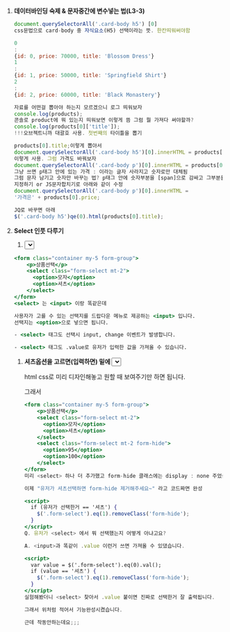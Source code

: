1. ****데이터바인딩 숙제 & 문자중간에 변수넣는 법(L3-3)****
    
    ```jsx
    document.querySelectorAll('.card-body h5') [0]
    css문법으로 card-body 중 자식요소(H5) 선택이라는 뜻. 한칸띄워써야함
    ```
    
    ```jsx
    0
    : 
    {id: 0, price: 70000, title: 'Blossom Dress'}
    1
    : 
    {id: 1, price: 50000, title: 'Springfield Shirt'}
    2
    : 
    {id: 2, price: 60000, title: 'Black Monastery'}
    
    자료를 어떤걸 뽑아야 하는지 모르겠으니 로그 띄워보자
    console.log(products);
    콘솔로 product에 뭐 있는지 띄워보면 이렇게 뜸 그럼 뭘 가져다 써야할까?
    console.log(products[0]['title']);
    !!!오브젝트니까 대괄호 사용. 첫번째의 타이틀을 뽑기
    
    products[0].title;이렇게 뽑아서
    document.querySelectorAll('.card-body h5')[0].innerHTML = products[0].title;
    이렇게 사용. 그럼 가격도 바꿔보자
    document.querySelectorAll('.card-body p')[0].innerHTML = products[0].price;
    그냥 쓰면 p태그 안에 있는 가격 : 이라는 글자 사라지고 숫자로만 대체됨
    그럼 문자 남기고 숫자만 바꾸는 법? p태그 안에 숫자부분을 [span]으로 감싸고 그부분을
    지정하기 or JS문자합치기로 아래와 같이 수정
    document.querySelectorAll('.card-body p')[0].innerHTML = 
    '가격은' + products[0].price;
    
    JQ로 바꾸면 아래
    $('.card-body h5')qe(0).html(products[0].title);
    ```
    
2. ****Select 인풋 다루기****
    1. **<select> 사용법**
    
    ```jsx
    <form class="container my-5 form-group">
        <p>상품선택</p>
        <select class="form-select mt-2">
          <option>모자</option>
          <option>셔츠</option>
        </select>
    </form>
    <select> 는 <input> 이랑 똑같은데
    
    사용자가 고를 수 있는 선택지를 드랍다운 메뉴로 제공하는 <input> 입니다. 
    선택지는 <option>으로 넣으면 됩니다.
    
    - <select> 태그도 선택시 input, change 이벤트가 발생합니다.
    
    - <select> 태그도 .value로 유저가 입력한 값을 가져올 수 있습니다.
    ```
    
    1. **셔츠옵션을 고르면(입력하면) 밑에 <select> 하나 더 만들기**
        1. 
        
        html css로 미리 디자인해놓고 원할 때 보여주기만 하면 됩니다.
        
        그래서
        
        ```jsx
        <form class="container my-5 form-group">
            <p>상품선택</p>
            <select class="form-select mt-2">
              <option>모자</option>
              <option>셔츠</option>
            </select>
            <select class="form-select mt-2 form-hide">
              <option>95</option>
              <option>100</option>
            </select>
        </form>
        미리 <select> 하나 더 추가했고 form-hide 클래스에는 display : none 주었습니다.
        
        이제 "유저가 셔츠선택하면 form-hide 제거해주세요~" 라고 코드짜면 완성
        ```
        
        ```jsx
        <script>
          if (유저가 선택한거 == '셔츠') {
            $('.form-select').eq(1).removeClass('form-hide');
          }
        </script>
        Q. 유저가 <select> 에서 뭐 선택했는지 어떻게 아냐고요?
        
        A. <input>과 똑같이 .value 이런거 쓰면 가져올 수 있댔습니다.
        ```
        
        ```jsx
        <script>
          var value = $('.form-select').eq(0).val();
          if (value == '셔츠') {
            $('.form-select').eq(1).removeClass('form-hide');
          }
        </script>
        실험해봤더니 <select> 찾아서 .value 붙이면 진짜로 선택한거 잘 출력됩니다.
        
        그래서 위처럼 적어서 기능완성시켰습니다.
        
        근데 작동안하는데요;;;
        ```
        
        > <script> 안에 대충 적은 코드는 페이지 로드시 1회 실행됨
        > 
        
        자주 중요하게 말하는 내용입니다 잘 명심하십시오.!!!
        
        지금 "유저가 셔츠선택하면 form-hide 제거해주세요~" 라고 코드짰는데
        
        이 코드는 <script> 안에 적었기 때문에 그냥 페이지 로드시 1회 실행되고 다시는 실행되지 않습니다.
        
        그래서 **저 코드를 <select> 조작할 때 마다 실행한다면** 의도대로 잘 동작하지 않을까요
        
        아닙니까
        
        ```jsx
        <script>
          $('.form-select').eq(0).on('input', function(){
        
            var value = $('.form-select').eq(0).val();
            if (value == '셔츠') {
              $('.form-select').eq(1).removeClass('form-hide');
            }
        
          });
        </script>
        <input>이나 <select> 조작할 때 input 이벤트가 발생하기 때문에
        
        그 이벤트리스너를 부착해봤습니다. 
        
        잘되는군요
        ```
        
        (응용)
        
        1. 심심하면 '모자'를 선택했을 때 <select>를 다시 숨기는 기능도 만들어봅시다.
        2. 지금 비슷한 셀렉터들이 많은데 변수화하면 성능개선이 되겠군요
        3. 이벤트리스너 안에서 e.currentTarget 아니면 this 이런거 써도 될듯요
3. ****Select 2 : 자바스크립트로 html 생성하는 법(L3-5)****
    1. 저번시간에 짠 코드는 **확장성이 부족**합니다.
        
        셔츠사이즈를 95, 100 이라고 하드코딩해놓고 보여주기만 하기 때문입니다.
        
        실제 쇼핑몰이라면 셔츠 사이즈가 매일매일 바뀔 것인데
        
        이럴 경우 서버에서 보낸 데이터 갯수에 맞게 <option> 태그를 생성해줘야 좋을듯요
        
        그래서 html을 생성하는 법을 알아봅시다.
        
    
    > html 생성하는 법 1
    > 
    
    <div> 안에 <p> 태그를 생성하려면
    
    ```jsx
    <div id="test">
    
    </div>
    
    <script>
      var a = document.createElement('p'); 
      a.innerHTML = '안녕';
      document.querySelector('#test').appendChild(a);
    </script>
    ```
    
    이러면 생성됩니다. 개발자도구 까보면 div 안에 p태그가 생성되어있습니다.
    
    - document.createElement() 쓰면 html 자료를 하나 생성해줍니다. 여기선 P태그를 생성할 것.
    - 그걸 맘대로 조작한 다음 appendChild() 써서 아무데나 넣으면 html이 생성됩니다.
    
    이건 좀 복잡해서 아래방법을 마니씀
    
    > html 생성하는 법 1
    > 
    
    <div> 안에 <p> 태그를 생성하려면
    
    ```jsx
    <div id="test">
    
    </div>
    
    <script>
      var a = document.createElement('p');
      a.innerHTML = '안녕';
      document.querySelector('#test').appendChild(a);
    </script>
    ```
    
    이러면 생성됩니다. 개발자도구 까보면 div 안에 p태그가 생성되어있습니다.
    
    - document.**createElement**() 쓰면 html 자료를 하나 생성해줍니다.
    - 그걸 맘대로 조작한 다음 appendChild() 써서 아무데나 넣으면 html이 생성됩니다.
    
    > html 생성하는 법 2
    > 
    
    ```jsx
    <div id="test">
    
    </div>
    
    <script>
      var a = '<p>안녕</p>';
      document.querySelector('#test').insertAdjacentHTML('beforeend', a);
    </script>
    ```
    
    이래도 생성됩니다.
    
    - 문자자료로 html을 만든 다음
    - **insertAdjacentHTML**() 안에 넣으면 됩니다. (insertAdjacentHTML는 추가해주는 문법)
    - 이너html로 해도 됨? 이건 다시 확인
    - 'beforeend' 이건 안쪽 맨 밑에 추가하라는 뜻입니다. 싫으면 맘대로 변경가능
    
    **1번 방법은 코드가 너무 길고 복잡하기 때문에 특별한 이유 없으면 2번 방법을 씁니다.**
    
    실은 1번이 더 빠르게 동작하는데 0.0000x초 차이임
    
    ```jsx
    <div id="test">
    
    </div>
    
    <script>
      var a = '<p>안녕</p>';
      $('#test').append(a);
    </script>
    ```
    
    이래도 됩니다.
    
    append는 안쪽 맨 밑에 추가하라는 뜻입니다.
    
    **Q. 저는 안쪽에 추가하는게 아니라 아예 바꾸고 싶은데요**
    
    A. div찾아서 innerHTML = '<p></p>' 쓰셈
    
    jQuery에선 .html() 입니다.
    
    > 바지옵션 누르면 다른 사이즈가 나와야하는데
    > 
    
    ```jsx
    <form class="container my-5 form-group">
        <p>상품선택</p>
        <select class="form-select mt-2">
          <option>모자</option>
          <option>셔츠</option>
          <option>바지</option>
        </select>
        <select class="form-select mt-2 form-hide">
          <option>95</option>
          <option>100</option>
        </select>
    </form>
    ```
    
    첫 <select> 에 바지옵션을 추가해봅시다.
    
    이거 누르면 28과 30 사이즈가 담긴 <select>가 떠야합니다.
    
    코드 어떻게 짜야하죠?
    
    당연히 html을 미리 만들어놨다가 보여줘도 되는데
    
    실제 쇼핑몰의 경우 그렇게 만들어놓을 순 없습니다.
    
    바지 사이즈가 매일 달라지면 어떻게 합니까 매일 아침 html 수정할 것임?
    
    실제 서비스는 매번 서버에서 데이터를 받아와서 **"데이터 갯수만큼 <option> 생성해주세요~"** 라고 코드를 짜놓습니다.
    
    그래서 우리도 이를 대비하기 위해 html을 미리 만들어놓지말고 자바스크립트로 html을 생성해봅시다.
    
    ```jsx
    <script>
      $('.form-select').eq(0).on('input', function(){
    
        var value = $('.form-select').eq(0).val();
        if (value == '셔츠') {
          $('.form-select').eq(1).removeClass('form-hide');
        }
        else if (value == '바지'){
          $('.form-select').eq(1).removeClass('form-hide');
          $('.form-select').eq(1).html('');
          var 템플릿 = `<option>28</option><option>30</option>`;
          $('.form-select').eq(1).append(템플릿)
        }
    
      });
    </script>
    ```
    
    그래서 유저가 바지를 선택하면
    
    1. 일단 둘 째 <select> 보여주셈
    
    2. 둘 째 <select> 안에 비워주셈
    
    3. html 만들어서 둘 째 <select> 안에 append(추가해주세요) 해주셈
    
    이라고 코드를 짰더니 진짜로 그렇게 해줍니다.
    
    아니면 더 간단하게 할 수도 있을듯요
    
    (응용)
    
    - 바지 눌렀다가 다시 셔츠 누르면 뭔가 이상해지는 문제도 해결해보면 어떨까요.
    
    셔츠눌렀을 때 둘 째 <select> 안에 있는 html도 조정해줘야겠군요.
    
4. ****Select 3 : forEach, for in 반복문(L3-6)****
    1. **동적으로 <option> 생성하려면 반복문 필요할듯**
        
        ```jsx
        <script>
          var pants = [28, 30, 32];
          $('.form-select').eq(0).on('input', function(){
        
            var value = $('.form-select').eq(0).val();
            if (value == '셔츠') {
              $('.form-select').eq(1).removeClass('form-hide');
            }
            else if (value == '바지'){
              $('.form-select').eq(1).removeClass('form-hide');
              $('.form-select').eq(1).html('');
              여기다 무슨 코드 짜야함
            }
        
          });
        </script>
        ```
        
        맨 위에 pants 라는 변수를 하나 만들고 서버에서 보낸데이터라고 가정해봅시다.
        
        **pants 데이터 갯수만큼 <option>을 생성하고싶으면** 어떻게 해야할까요?
        
        반복문 쓰면 될 것 같은데요
        
        ```jsx
        <script>
          var pants = [28, 30, 32];
          $('.form-select').eq(0).on('input', function(){
        
            var value = $('.form-select').eq(0).val();
            if (value == '셔츠') {
              $('.form-select').eq(1).removeClass('form-hide');
            }
            else if (value == '바지'){
              $('.form-select').eq(1).removeClass('form-hide');
              $('.form-select').eq(1).html('');
              for (let i = 0; i < pants.length; i++){
                <option>생성해주세요~
              }
            }
        
          });
        </script>
        ```
        
        ▲ 반복문 쓰면 해결될듯요 pants.length 만큼 반복해달라고 하면 됩니다.
        
        근데 이거보다 조금 더 쉬운 반복문을 알아봅시다.
        
    2. **array 다룰 때 쉬운 forEach 반복문 써보기**
        
        array 자료 뒤에 붙일 수 있는 forEach() 라는 기본함수가 있습니다.
        
        이것도 반복문임
        
        ```jsx
        var pants = [28, 30, 32];
        pants.forEach(function(){
          console.log('안녕')
        });
        ```
        
        이렇게 쓰면 pants 안의 데이터 갯수만큼
        
        forEach 콜백함수 안에 있는 코드가 실행됩니다.
        
        3번 실행될듯요
        
        그래서 array 자료 다룰 때 for 반복문 쓰기 귀찮으면 forEach 뒤에 붙여도 됩니다.
        
        **Q. 콜백함수 왜넣음?**
        
        A. 자바스크립트 forEach 만든 사람이 그렇게 쓰래요
        
        ```jsx
        var pants = [28, 30, 32];
        pants.forEach(function(a, i){
          console.log(a)
        });
        ```
        
        콜백함수 안에 파라미터 2개까지 작명이 가능한데 (실은 3개까지인데 몰라도 됩니다)
        
        첫 파라미터는 **반복문 돌 때 마다 array 안에 있던 하나하나의 데이터**가 되고
        
        둘 째 파라미터는 **반복문 돌 때 마다 0부터 1씩 증가하는 정수**가 됩니다.
        
        진짠지 확인하려면 a와 i 출력해보셈
        
        그래서 편리해보이면 forEach 씁시다.
        
        ```jsx
        <script>
          var pants = [28, 30, 32];
          $('.form-select').eq(0).on('input', function(){
        
            var value = $('.form-select').eq(0).val();
            if (value == '셔츠') {
              $('.form-select').eq(1).removeClass('form-hide');
            }
            else if (value == '바지'){
              $('.form-select').eq(1).removeClass('form-hide');
              $('.form-select').eq(1).html('');
              pants.forEach(function(a){
                $('.form-select').eq(1).append(`<option>${a}</option>`)
              })
            }
        
          });
        </script>
        a가 array 안에 있던 데이터임. 28, 30, 32
        `<option>${a}</option>`
        ```
        
        ▲ 그래서 아까 코드도 이렇게 바꿔봤습니다.
        
        이제 pants 라는 서버에서 보낸 데이터가 바뀔 때 마다
        
        거기에 맞게 <option>이 생성되겠군요. 변화에 대응이 좋은 코드가 되었습니다.
        
        심심하면
        
        var shirts = [95, 100, 105] 이렇게 위에 코드 추가해놓은 다음
        
        셔츠 선택시 이 데이터 갯수만큼 <option>을 생성해보는 것도 해봅시다.
        
    3. **object 다룰 때 쉬운 for in 반복문**
        
        object 자료 갯수만큼 반복문을 돌리고 싶으면
        
        ```
        var obj = { name : 'kim', age : 20 }
        
        for (var key in obj){
          console.log('안녕')
        }
        ```
        
        for in 반복문 쓰면 됩니다.
        
        그럼 콘솔창에 '안녕'이 2회 출력될듯요
        
        그리고 for in 반복문 쓰면 object 자료 안에 있는 key와 value를 다 출력해볼 수도 있습니다.
        
        지금 key라고 작명하는 부분은 반복문이 돌 때 마다 object자료 안에 있던 key값이 됩니다.
        
        ```
        var obj = { name : 'kim', age : 20 }
        
        for (var key in obj){
          console.log(key)
        }
        ```
        
        출력해보면 진짜로 name, age 잘 나옵니다.
        
        key 말고 실제 자료인 value를 출력하고 싶으면
        
        console.log(obj[key]) 이렇게 써보셈
        
        > 그래서 반복문의 용도는 2개가 있는데
        > 
        
        실은 코드 복사붙여넣기용으로 쓰는게 for 반복문이라 했는데
        
        array나 object 자료 전부 꺼내서 쓰고 싶을 때도 반복문을 쓰면 유용합니다.
        
        그래서
        
        1. 코드복붙하고싶으면
        
        2. array, object 자료 다 꺼내고 싶을 때
        
        반복문 사용하면 유용합니다.
        
    4. **새로운 arrow function 문법**
        
        함수 만드는 다른 문법이 있습니다. 특히 콜백함수만들 때 자주 쓰는 방법인데
        
        ```
        var pants = [28, 30, 32];
        pants.forEach(function(a){
          console.log(a)
        });
        
        pants.forEach((a) => {
          console.log(a)
        });
        ```
        
        function 키워드 대신 => 화살표를 ( ) 우측에 부착해도 똑같이 함수만들 수 있습니다.
        
        저걸 arrow function 이라고 합니다.
        
        ```
        pants.forEach( a => {
          console.log(this)
        });
        ```
        
        arrow function은 파라미터가 하나면 () 소괄호 생략해도 봐줍니다.
        
        함수 중괄호 안에 return 한 줄 밖에 없으면 { } 중괄호와 return 동시에 생략해도 봐줍니다.
        
        그래서 간결하니 콜백함수에 자주 사용하는 사람들이 있습니다.
        
        여러분도 쓰고싶으면 쓰셈
        
        ```
        let 함수 = function(){ console.log('안녕') }
        let 함수 = () => { console.log('안녕') }
        ```
        
        참고로 함수 이렇게 만들어쓰는 사람도 있습니다.
        
        이럴 때도 arrow function이 가끔 보입니다.
        
        그냥 함수와 arrow function의 기능차이는 하나가 있는데
        
        함수 안에서 this를 써야할 경우
        
        - 그냥 함수는 함수 안에서 this를 알맞게 재정의해줍니다.
        - (주의)arrow function쓰면 함수 안의 this 뜻이 달라질 수 있음
        - arrow function은 함수 안에서 this를 재정의해주지 않고 **바깥에 있던 this를 그대로 씁니다.**
        
        그래서 이벤트리스너 콜백함수안에서 this를 써야하면 arrow function 쓰면 의도와 다르게 동작할 수도 있습니다.
        
        그런데선 쓰지마십시오
        
5. ****array, for 반복문 실력향상 과제(L3-7)****
    1. 
    
    > Q. Array에서 철수라는 자료를 찾고 싶습니다
    > 
    
    array에서 이름을 찾아주는 함수를 만들고 있습니다.
    
    함수 안에 파라미터로 이름을 집어넣으면
    
    그 이름이 출석부에 있으면 콘솔창에 출력해주는 함수를 만들어봅시다.
    
    어떻게 만들면 될까요?
    
    ```
    var 출석부 = ['흥민', '영희', '철수', '재석'];
    
    function 이름찾기(){
    //여기다 코드 짜십쇼
    }
    
    ```
    
    **동작 예시 :**
    
    **이름찾기('철수');** 라고 쓰면 콘솔창에 **'있어요'**라는 글자가 떠야합니다.
    
    **이름찾기('명수');** 라고 쓰면 콘솔창에 아무 글자도 뜨지 않아야합니다.
    
    **(조건) 이상한데서 찾아온 find, indexOf 같은 자바스크립트 기본함수들 사용금지**
    
    **5시간동안 코드 한줄 못적었을 때 펼쳐볼 힌트**
    
    ```jsx
    컴퓨터야 array안에 파라미터가 들어있는지 찾아봐~ 라고 명령을 한 번에 주면 어려워합니다.  
    
    "지금 들어온 파라미터가 array[0] 이랑 같냐"
    
    "지금 들어온 파라미터가 array[1] 이랑 같냐"
    
    "지금 들어온 파라미터가 array[2] 이랑 같냐"
    
    ... 
    
    계속 물어보면 됩니다. 
    
    그리고 같으면 출력해주면 될듯요
    ```
    
    **3일 고민한 후 펼쳐볼 답안**
    
    ```jsx
    var 출석부 = ['흥민', '영희', '철수', '재석'];
    
    function 이름찾기(name){
      name이 출석부[0]에 있으면 console.log('있어요')
      name이 출석부[1]에 있으면 console.log('있어요')
      name이 출석부[2]에 있으면 console.log('있어요')
      ... 계속
    }
    
    이름찾기('철수');
    ```
    
    이렇게 계속 코드짜면 되겠군요.
    
    if문을 4개 정도 쓰면 됩니다.
    
    근데 같은 코드를 발견하면 반복문같은걸로 축약할 수 있겠군요.
    
    ```jsx
    var 출석부 = ['흥민', '영희', '철수', '재석'];
    
    function 이름찾기(name){
      for (var i = 0; i < 4; i++) {
        if ( name == 출석부[i]) {
          console.log('있어요')
        }
      }
    }
    
    이름찾기('철수');
    
    물론 indexOf, find 이런 자바스크립트 기본함수 찾아서 쓰면 array에서 문자검색을 
    쉽게 할 수 있습니다.
    
    그 기능을 직접 기본 문법만으로 짜는 것도 좋은 연습입니다.
    
    (응용)
    
    출석부 array 안에 '철수'가 2번이나 들어있으면 '있어요'가 2번이나 출력되는군요.
    
    1번만 출력되게하려면 어떻게하죠?
    
    아마 return 이런 키워드 쓰면 함수가 종료되니까 그런거 써도 될듯요
    ```
    
    > Q. 갑자기 구구단을 콘솔창에 출력하고 싶습니다.
    > 
    
    철수는 구구단을 외우지 못하는 관계로
    
    자바스크립트를 이용해 구구단을 2단부터 9단까지 콘솔창에 출력하고 싶어졌습니다.
    
    빨리 출력해보십시오.
    
    **콘솔창 출력결과 :**
    
    2
    
    4
    
    6
    
    8
    
    ...
    
    18
    
    3
    
    6
    
    9
    
    12
    
    ...
    
    27
    
    이렇게 2단부터 9단까지의 곱셈 결과부분만 쭉 출력해보면 됩니다.
    
    **6시간 고민해도 코드한줄 못쳤다면 펼쳐볼 힌트**
    
    뭔가 반복문 써야할거같아서 for 반복문 적어놓고 고민하는거같은데
    
    그건 천재들이나 하는거지 우리같은 일반인은 for 부터 적으면 90% 확률로 실패합니다.
    
    반복문은 비슷한 코드 축약할 때 쓰면 됩니다.
    
    그리고 전체를 어떻게 구현할지 생각하려하지말고
    
    가장 쉬운거 하나만 먼저 구현해보면 쉽습니다. 그냥 2단만 출력해봅시다.
    
    ```jsx
    console.log(2);
    console.log(4);
    console.log(6);
    ...
    console.log(18);
    ```
    
    이러면 2단 구현 끝입니다.
    
    코드가 긴게 싫다면 for 반복문 쓰든가 하십쇼
    
    이제 알아서 3단도 해보고 4단도 해보고 9단까지 하면 구현 끝입니다.
    
    **최소 3일 고민해본 후 펼쳐볼 답안**
    
    맨날 코딩책 앞부분에 나오는 문제인데
    
    이상한 2중 중첩 반복문보고 다들 포기합니다.
    
    왜냐면 남의 코드 보고 해석하는건 어려운일입니다. 직접 뭐라도 해보는게 이해가 빠름
    
    ```jsx
    console.log(2);
    console.log(4);
    console.log(6);
    ...
    console.log(18);
    ```
    
    이러면 2단 구현 끝입니다.
    
    그런데 코드가 비슷한게 반복이 되니 반복문 안에 담으면 참 좋을 것 같군요.
    
    ```jsx
    for (let i = 1; i < 10; i++) {
      console.log(2 * i)
    }
    
    ```
    
    이렇게 하면 i가 2부터 9까지 반복될듯요 아까코드 축약 끝
    
    반복문은 언제나 선택일 뿐 필수가 아닙니다. 그냥 코드 줄이는 용도임
    
    2단은 방금 해결했으니 3단, 4단은 어떻게 출력할까요?
    
    ```jsx
    for (let i = 1; i < 10; i++) {
      console.log(2 * i)
    }
    
    for (let i = 1; i < 10; i++) {
      console.log(3 * i)
    }
    
    for (let i = 1; i < 10; i++) {
      console.log(4 * i)
    }
    ```
    
    이러면 3단 4단도 완성인데
    
    똑같은 코드 3줄이 계속 반복되는군요
    
    이것도 반복문으로 축약하고 싶으면 하면 됩니다.
    
    ```jsx
    for (let k = 2; k < 10; i++) {
      for (let i = 1; i < 10; i++) {
        console.log(k * i)
      }
    }
    ```
    
    아까 반복되던 3줄을 다른 반복문으로 축약해봤습니다.
    
    다른 반복문을 또 쓸 땐 변수같은게 중복되면 이상해질 것 같으니 다른 k라는 이름으로 준비했습니다.
    
    답부터 보면 "**for 2번 쓰는건 배운 적이 없는데 이게 뭐람"** 이런 생각이 들 뿐입니다.
    
    직접 console.log() 하드코딩해놓고 비슷한 부분 for 쓰는 연습부터 하면 그냥 별거 아닙니다.
    
    > Q. 평균점수 계산기 만들기
    > 
    
    어떤 함수에
    
    기존 모의고사 성적들을 array 자료에 전부 담아 **첫 파라미터로** 입력하고
    
    이번 11월 모의고사 성적을 **둘 째 파라미터로** 입력하면
    
    11월 성적이 기존 성적들의 평균에 비해 얼마나 우수한지 결과를 알려주고 싶습니다.
    
    어떻게 함수를 만들면 될까요?
    
    **동작예시 :**
    
    **함수([10, 20, 30, 40, 50], 40)** 이렇게 쓰면 콘솔창에 **"평균보다 10점이 올랐네요"**가 떠야합니다. (평균이 30이니까)
    
    **함수([40, 40, 40], 20)** 이렇게 쓰면 콘솔창에 **"평균보다 20점이 떨어졌네요 재수추천"**이 떠야합니다. (평균이 40이니까)
    
    **산수문제에 굳이 답을 봐야합니까**
    
    ```jsx
    방법은 달라도 잘되면 전부 정답입니다.
    
    일단 함수는 2개의 파라미터를 입력할 수 있어야 하니 구멍 2개 뚫고 시작했습니다. 
    
    function 함수(arr, b){
      arr 안에 있는 숫자들 평균내기
      그걸 b랑 비교해서 b가 더 크면 console.log('올랐네요')
      b가 더 작으면 console.log('재수추천')
    }
    한글부터 입력해봤습니다.
    
    평균부터 내봅시다.
    
    평균은 그냥 첫 파라미터 (array자료) 안에 있던거 다 더하고 총 갯수로 나누면 됩니다.
    
     
    
    다 어떻게 더하냐고요? 
    
    var result = 0; 이런거 만들고 
    
    result = result + arr[0];
    
    result = result + arr[1];
    
    result = result + arr[2];
    
    ...
    
    계속 적으면 되는것이지 또 이상한 고민하고 계셨습니까 
    
    길게 적는거 싫으면 반복문 같은거 써도 될듯요 
    
     
    
     
    
     
    
     
    
    function 함수(arr, b){
      var result = 0;
    
      for ( let i = 0; i < arr.length; i++ ) {
        result = result + arr[i]
      }
      console.log(result);
    }
    
    함수([2,3,4], 10);
    다 더했습니다. 
    
    중간중간 콘솔창에 출력해보면서 해야지 상상으로 하면 안됩니다. 
    
    그리고 이걸 입력한 성적 갯수 (arr.length)로 나누면 될듯요 
    
    나누는건 알아서 하고 
    
    그걸 이제 b 파라미터랑 비교하면 됩니다. 
    
     
    
     
    
    function 함수(arr, b){
      var result = 0;
    
      for ( let i = 0; i < arr.length; i++ ) {
        result = result + arr[i]
      }
      
      if (result/arr.length < b) {
        console.log('올랐네요');
      } else {
        console.log('같거나 떨어졌네요 재수추천')
      }
    }
    
    함수([2,3,4], 10);  //올랐네요 출력될듯 
    if문으로 비교해봤다고 합니다. 이제 잘될듯요 
    
    정확히 얼마나 올랐는지 표기해주는 것도 좋겠군요
    
    "와 x점이나 올랐네요" 이런 것도 알아서 출력해보도록 합시다.
    ```